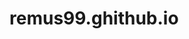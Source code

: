 # remus99.ghithub.io
<!DOCTYPE html>
<html>
<head>
    <title>Intrebare pentru tine</title>
    <script>
        function verificaParola() {
            var parolaIntrodusa = document.getElementById("parola").value;
            var parolaCorecta = "Anda05"; // Parola corectă

            if (parolaIntrodusa === parolaCorecta) {
                document.getElementById("continut").style.display = "block";
            } else {
                alert("Parolă incorectă!");
            }
        }
    </script>
</head>
<body>
    <h1>Introdu parola:</h1>
    <input type="password" id="parola">
    <button onclick="verificaParola()">Accesează</button>

    <div id="continut" style="display: none;">
        <h2>Intrebare:</h2>
        <p>Vrei să mergem într-o vacanță împreună?</p>

        <h3>Variante de răspuns:</h3>
        <ul>
            <li>Nup, îmi pare tare rău</li>
            <li>Hmm, nu știu ce să zic</li>
            <li>Nu am timp</li>
            <li>YES</li>
        </ul>
    </div>
</body>
</html>

